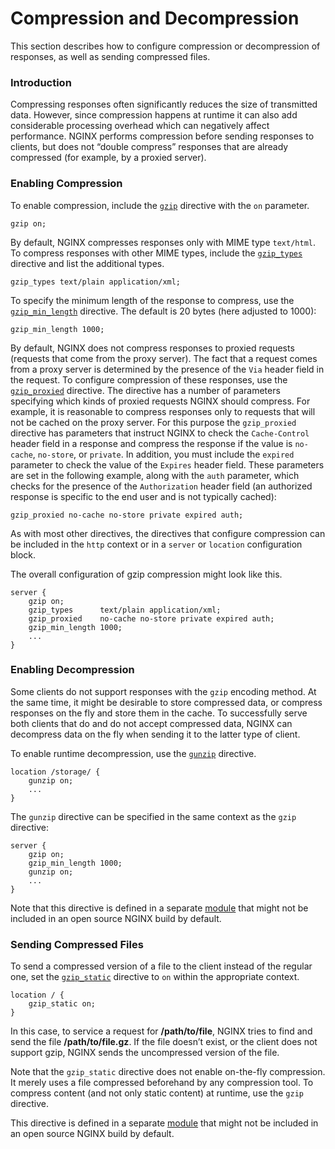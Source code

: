 # Compression and Decompression

This section describes how to configure compression or decompression of responses, as well as sending compressed files.

### Introduction

Compressing responses often significantly reduces the size of transmitted data. However, since compression happens at runtime it can also add considerable processing overhead which can negatively affect performance. NGINX performs compression before sending responses to clients, but does not “double compress” responses that are already compressed \(for example, by a proxied server\).

### Enabling Compression

To enable compression, include the [`gzip`](https://nginx.org/en/docs/http/ngx_http_gzip_module.html#gzip) directive with the `on` parameter.

```text
gzip on;
```

By default, NGINX compresses responses only with MIME type `text/html`. To compress responses with other MIME types, include the [`gzip_types`](https://nginx.org/en/docs/http/ngx_http_gzip_module.html#gzip_types) directive and list the additional types.

```text
gzip_types text/plain application/xml;
```

To specify the minimum length of the response to compress, use the [`gzip_min_length`](https://nginx.org/en/docs/http/ngx_http_gzip_module.html#gzip_min_length) directive. The default is 20 bytes \(here adjusted to 1000\):

```text
gzip_min_length 1000;
```

By default, NGINX does not compress responses to proxied requests \(requests that come from the proxy server\). The fact that a request comes from a proxy server is determined by the presence of the `Via` header field in the request. To configure compression of these responses, use the [`gzip_proxied`](https://nginx.org/en/docs/http/ngx_http_gzip_module.html#gzip_proxied) directive. The directive has a number of parameters specifying which kinds of proxied requests NGINX should compress. For example, it is reasonable to compress responses only to requests that will not be cached on the proxy server. For this purpose the `gzip_proxied` directive has parameters that instruct NGINX to check the `Cache-Control` header field in a response and compress the response if the value is `no-cache`, `no-store`, or `private`. In addition, you must include the `expired` parameter to check the value of the `Expires` header field. These parameters are set in the following example, along with the `auth` parameter, which checks for the presence of the `Authorization` header field \(an authorized response is specific to the end user and is not typically cached\):

```text
gzip_proxied no-cache no-store private expired auth;
```

As with most other directives, the directives that configure compression can be included in the `http` context or in a `server` or `location` configuration block.

The overall configuration of gzip compression might look like this.

```text
server {
    gzip on;
    gzip_types      text/plain application/xml;
    gzip_proxied    no-cache no-store private expired auth;
    gzip_min_length 1000;
    ...
}
```

### Enabling Decompression

Some clients do not support responses with the `gzip` encoding method. At the same time, it might be desirable to store compressed data, or compress responses on the fly and store them in the cache. To successfully serve both clients that do and do not accept compressed data, NGINX can decompress data on the fly when sending it to the latter type of client.

To enable runtime decompression, use the [`gunzip`](https://nginx.org/en/docs/http/ngx_http_gunzip_module.html#gunzip) directive.

```text
location /storage/ {
    gunzip on;
    ...
}
```

The `gunzip` directive can be specified in the same context as the `gzip` directive:

```text
server {
    gzip on;
    gzip_min_length 1000;
    gunzip on;
    ...
}
```

Note that this directive is defined in a separate [module](https://nginx.org/en/docs/http/ngx_http_gunzip_module.html) that might not be included in an open source NGINX build by default.

### Sending Compressed Files

To send a compressed version of a file to the client instead of the regular one, set the [`gzip_static`](https://nginx.org/en/docs/http/ngx_http_gzip_static_module.html#gzip_static) directive to `on` within the appropriate context.

```text
location / {
    gzip_static on;
}
```

In this case, to service a request for **/path/to/file**, NGINX tries to find and send the file **/path/to/file.gz**. If the file doesn’t exist, or the client does not support gzip, NGINX sends the uncompressed version of the file.

Note that the `gzip_static` directive does not enable on-the-fly compression. It merely uses a file compressed beforehand by any compression tool. To compress content \(and not only static content\) at runtime, use the `gzip` directive.

This directive is defined in a separate [module](https://nginx.org/en/docs/http/ngx_http_gzip_static_module.html) that might not be included in an open source NGINX build by default.  


